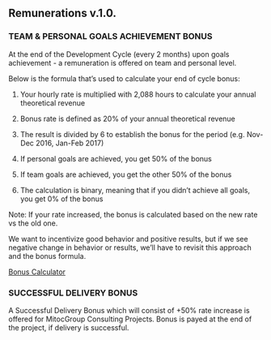 **Remunerations v.1.0.**
---------------------------

### **TEAM & PERSONAL GOALS ACHIEVEMENT BONUS**

At the end of the Development Cycle (every 2 months) upon goals
achievement - a remuneration is offered on team and personal level.

Below is the formula that’s used to calculate your end of cycle bonus:

1.  Your hourly rate is multiplied with 2,088 hours to calculate your
    annual theoretical revenue

2.  Bonus rate is defined as 20% of your annual theoretical revenue

3.  The result is divided by 6 to establish the bonus for the period
    (e.g. Nov-Dec 2016, Jan-Feb 2017)

4.  If personal goals are achieved, you get 50% of the bonus

5.  If team goals are achieved, you get the other 50% of the bonus

6.  The calculation is binary, meaning that if you didn’t achieve all
    goals, you get 0% of the bonus

Note: If your rate increased, the bonus is calculated based on the new
rate vs the old one.

We want to incentivize good behavior and positive results, but if we see
negative change in behavior or results, we’ll have to revisit this
approach and the bonus formula.


[Bonus Calculator](http://bonus-calculator.s3-website.eu-central-1.amazonaws.com/)

### **SUCCESSFUL DELIVERY BONUS**

A Successful Delivery Bonus which will consist of +50% rate increase is offered for MitocGroup Consulting Projects.
Bonus is payed at the end of the project, if delivery is successful.
